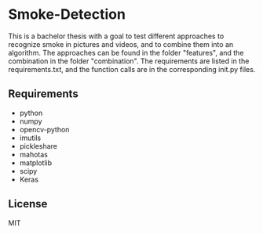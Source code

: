 # Smoke-Detection

This is a bachelor thesis with a goal to test different approaches to recognize smoke in pictures and videos, and to combine them into an algorithm. The approaches can be found in the folder "features", and the combination in the folder "combination".
The requirements are listed in the requirements.txt, and the function calls are in the corresponding init.py files.

Requirements
----

- python
- numpy
- opencv-python
- imutils
- pickleshare
- mahotas
- matplotlib
- scipy
- Keras

License
----

MIT
